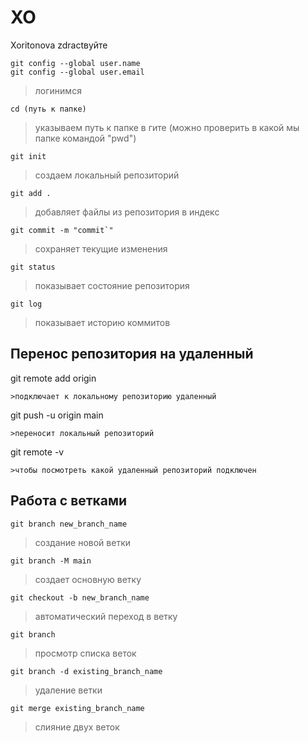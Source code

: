 # XO
Xoritonova zdractвуйте
```
git config --global user.name
git config --global user.email
```
> логинимся
```
cd (путь к папке)
```
> указываем путь к папке в гите (можно проверить в какой мы папке командой "pwd")
```
git init
```
> создаем локальный репозиторий
```
git add .
```
>добавляет файлы из репозитория в индекс
```
git commit -m "commit`"
```
>сохраняет текущие изменения
```
git status
```
>показывает состояние репозитория
```
git log
```
>показывает историю коммитов
## Перенос репозитория на удаленный
git remote add origin
```
>подключает к локальному репозиторию удаленный
```
git push -u origin main
```
>переносит локальный репозиторий
```
 git remote -v
```
>чтобы посмотреть какой удаленный репозиторий подключен
```
## Работа с ветками
```
git branch new_branch_name
```
>создание новой ветки
```
git branch -M main
```
>создает основную ветку
```
git checkout -b new_branch_name
```
>автоматический переход в ветку
```
git branch
```
>просмотр списка веток
```
git branch -d existing_branch_name
```
>удаление ветки
```
git merge existing_branch_name
```
>слияние двух веток
